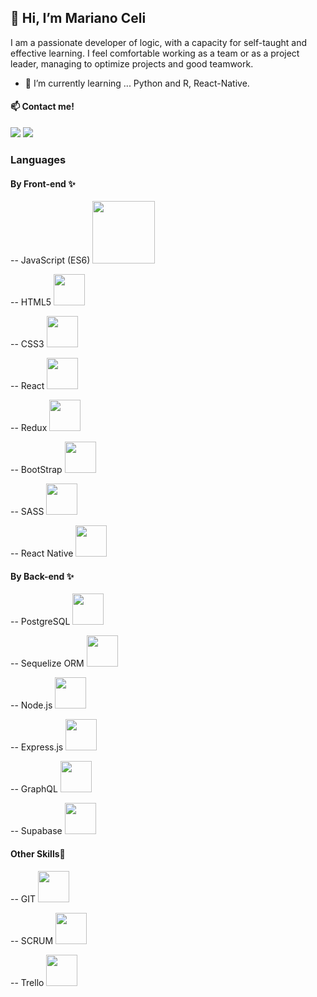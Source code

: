 <h2>👋 Hi, I’m Mariano Celi</h2>
<p>I am a passionate developer of logic, with a capacity for self-taught and
effective learning. I feel comfortable working as a team or as a project
leader, managing to optimize projects and good teamwork.</p>

- 🌱 I’m currently learning ... Python and R, React-Native.

<h4> 📫 Contact me!</h4>
<a href="https://www.linkedin.com/in/marianoalejandroceli/"><img src="https://worldvectorlogo.com/es/logo/linkedin-icon-2"></a>
<a href="mailto: Marianoalejandroceli@gmail.com"><img src="https://worldvectorlogo.com/es/logo/gmail-icon-2"></a>

<h3>Languages</h3>
<h4>By Front-end ✨</h4>
<p>-- JavaScript (ES6) <img width="100px" heigth="100px" src="nanoceli\images\logo-javascript.svg"></p>
<p>-- HTML5 <img width="50px" heigth="50px" src="nanoceli\images\html5.svg"></p>
<p>-- CSS3 <img width="50px" heigth="50px" src="nanoceli\images\css-5.svg"></p>
<p>-- React <img width="50px" heigth="50px" src="nanoceli\images\react-2.svg"></p>
<p>-- Redux <img width="50px" heigth="50px" src="nanoceli\images\redux.svg">  </p>
<p>-- BootStrap <img width="50px" heigth="50px" src="nanoceli\images\bootstrap-4.svg"> </p>
<p>-- SASS <img width="50px" heigth="50px" src="nanoceli\images\sass-1.svg"></p>
<p>-- React Native <img width="50px" heigth="50px" src="nanoceli\images\react-native-app.svg"></p>

<h4>By Back-end ✨</h4>
<p>-- PostgreSQL <img width="50px" heigth="50px" src="nanoceli\images\postgresql.svg"> </p>
<p>-- Sequelize ORM <img width="50px" heigth="50px" src="nanoceli\images\sequelize.svg"> </p>
<p>-- Node.js <img width="50px" heigth="50px" src="nanoceli\images\nodejs-icon.svg"></p>
<p>-- Express.js <img width="50px" heigth="50px" src="nanoceli\images\express-109.svg">  </p>
<p>-- GraphQL <img width="50px" heigth="50px" src=""></p>
<p>-- Supabase <img width="50px" heigth="50px" src="https://avatars.githubusercontent.com/u/54469796"></p>

<h4>Other Skills💪</h4>
<p>-- GIT <img width="50px" heigth="50px" src=""> </p>
<p>-- SCRUM <img width="50px" heigth="50px" src=""> </p>
<p>-- Trello <img width="50px" heigth="50px" src=""> </p>

